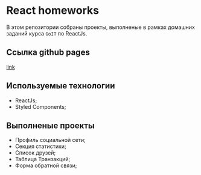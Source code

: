 # React homeworks

В этом репозитории собраны проекты, выполненые в рамках домашних заданий курса
`GoIT` по ReactJs.

## Ссылка github pages

[link](https://cherkasovaa.github.io/react-goit-homework/)

## Используемые технологии

- ReactJs;
- Styled Components;

## Выполненые проекты

- Профиль социальной сети;
- Секция статистики;
- Список друзей;
- Таблица Транзакций;
- Форма обратной связи;
